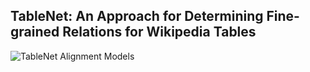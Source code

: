 ## TableNet: An Approach for Determining Fine-grained Relations for Wikipedia Tables

![TableNet Alignment Models](http://l3s.de/~fetahu/wiki_tables/tablenet_relations.png)
